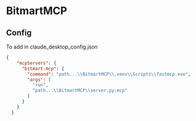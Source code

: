 # BitmartMCP

## Config

To add in claude_desktop_config.json

```json
{
    "mcpServers": {
      "bitmart-mcp": {
        "command": "path...\\BitmartMCP\\.venv\\Scripts\\fastmcp.exe",
        "args": [
          "run",
          "path...\\BitmartMCP\\server.py:mcp"
        ]
      }
    }
  }
```
